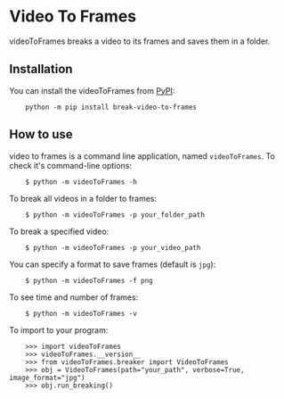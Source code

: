 # Video To Frames

videoToFrames breaks a video to its frames and saves them in a folder.

## Installation

You can install the videoToFrames from [PyPI](https://pypi.org/project/break-video-to-frames/):

        python -m pip install break-video-to-frames

## How to use

video to frames is a command line application, named `videoToFrames`. To check it's command-line options:

        $ python -m videoToFrames -h

To break all videos in a folder to frames:

        $ python -m videoToFrames -p your_folder_path

To break a specified video:

        $ python -m videoToFrames -p your_video_path

You can specify a format to save frames (default is `jpg`):

        $ python -m videoToFrames -f png

To see time and number of frames:

        $ python -m videoToFrames -v

To import to your program:

        >>> import videoToFrames
        >>> videoToFrames.__version__
        >>> from videoToFrames.breaker import VideoToFrames
        >>> obj = VideoToFrames(path="your_path", verbose=True, image_format="jpg")
        >>> obj.run_breaking()
